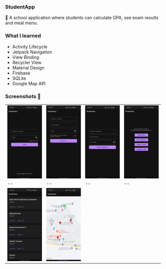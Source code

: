 ### StudentApp
🏫 A school application where students can calculate GPA, see exam results and meal menu.

### What I learned
* Activity Lifecycle
* Jetpack Navigation
* View Binding
* Recycler View
* Material Design
* Firebase
* SQLite
* Google Map API

### Screenshots 📸
|  |  |  |  |
|--|--|--|--|
| <img src="/screenshot/login_screen.jpg"/>| <img src="/screenshot/register_screen.jpg"/> | <img src="/screenshot/forgot_screen.jpg"/> | <img src="/screenshot/dashboard_screen.jpg"/>|
|--|--|--|--|
| <img src="/screenshot/lesson_screen.jpg"/>| <img src="/screenshot/map_screen.jpg"/> | | |
